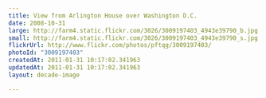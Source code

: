 ```yaml
---
title: View from Arlington House over Washington D.C.
date: 2008-10-31
large: http://farm4.static.flickr.com/3026/3009197403_4943e39790_b.jpg
small: http://farm4.static.flickr.com/3026/3009197403_4943e39790_s.jpg
flickrUrl: http://www.flickr.com/photos/pftqg/3009197403/
photoId: "3009197403"
createdAt: 2011-01-31 10:17:02.341963
updatedAt: 2011-01-31 10:17:02.341963
layout: decade-image

---
```


